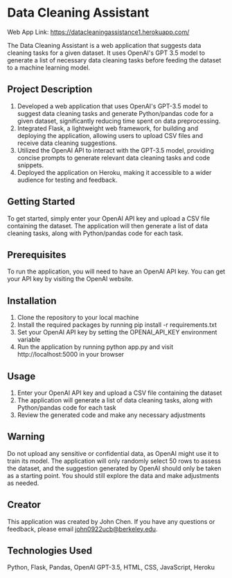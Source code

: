 # Data Cleaning Assistant

Web App Link: https://datacleaningassistance1.herokuapp.com/

The Data Cleaning Assistant is a web application that suggests data cleaning tasks for a given dataset. It uses OpenAI's GPT 3.5 model to generate a list of necessary data cleaning tasks before feeding the dataset to a machine learning model.

## Project Description
1. Developed a web application that uses OpenAI's GPT-3.5 model to suggest data cleaning tasks and generate Python/pandas code for a given dataset, significantly reducing time spent on data preprocessing.
2. Integrated Flask, a lightweight web framework, for building and deploying the application, allowing users to upload CSV files and receive data cleaning suggestions.
3. Utilized the OpenAI API to interact with the GPT-3.5 model, providing concise prompts to generate relevant data cleaning tasks and code snippets.
4. Deployed the application on Heroku, making it accessible to a wider audience for testing and feedback.


## Getting Started
To get started, simply enter your OpenAI API key and upload a CSV file containing the dataset. The application will then generate a list of data cleaning tasks, along with Python/pandas code for each task.

## Prerequisites
To run the application, you will need to have an OpenAI API key. You can get your API key by visiting the OpenAI website.

## Installation
1. Clone the repository to your local machine
2. Install the required packages by running pip install -r requirements.txt
3. Set your OpenAI API key by setting the OPENAI_API_KEY environment variable
4. Run the application by running python app.py and visit http://localhost:5000 in your browser

## Usage
1. Enter your OpenAI API key and upload a CSV file containing the dataset
2. The application will generate a list of data cleaning tasks, along with Python/pandas code for each task
3. Review the generated code and make any necessary adjustments

## Warning
Do not upload any sensitive or confidential data, as OpenAI might use it to train its model. The application will only randomly select 50 rows to assess the dataset, and the suggestion generated by OpenAI should only be taken as a starting point. You should still explore the data and make adjustments as needed.

## Creator
This application was created by John Chen. If you have any questions or feedback, please email john0922ucb@berkeley.edu.

## Technologies Used
Python, Flask, Pandas, OpenAI GPT-3.5, HTML, CSS, JavaScript, Heroku
